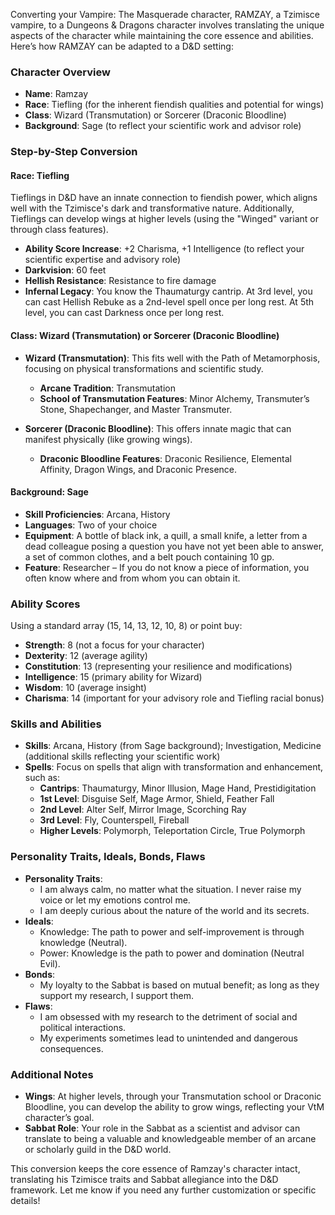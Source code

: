 Converting your Vampire: The Masquerade character, RAMZAY, a Tzimisce vampire, to a Dungeons & Dragons character involves translating the unique aspects of the character while maintaining the core essence and abilities. Here’s how RAMZAY can be adapted to a D&D setting:

### Character Overview
- **Name**: Ramzay
- **Race**: Tiefling (for the inherent fiendish qualities and potential for wings)
- **Class**: Wizard (Transmutation) or Sorcerer (Draconic Bloodline)
- **Background**: Sage (to reflect your scientific work and advisor role)

### Step-by-Step Conversion

#### Race: Tiefling
Tieflings in D&D have an innate connection to fiendish power, which aligns well with the Tzimisce's dark and transformative nature. Additionally, Tieflings can develop wings at higher levels (using the "Winged" variant or through class features).

- **Ability Score Increase**: +2 Charisma, +1 Intelligence (to reflect your scientific expertise and advisory role)
- **Darkvision**: 60 feet
- **Hellish Resistance**: Resistance to fire damage
- **Infernal Legacy**: You know the Thaumaturgy cantrip. At 3rd level, you can cast Hellish Rebuke as a 2nd-level spell once per long rest. At 5th level, you can cast Darkness once per long rest.

#### Class: Wizard (Transmutation) or Sorcerer (Draconic Bloodline)
- **Wizard (Transmutation)**: This fits well with the Path of Metamorphosis, focusing on physical transformations and scientific study.
  - **Arcane Tradition**: Transmutation
  - **School of Transmutation Features**: Minor Alchemy, Transmuter’s Stone, Shapechanger, and Master Transmuter.

- **Sorcerer (Draconic Bloodline)**: This offers innate magic that can manifest physically (like growing wings).
  - **Draconic Bloodline Features**: Draconic Resilience, Elemental Affinity, Dragon Wings, and Draconic Presence.

#### Background: Sage
- **Skill Proficiencies**: Arcana, History
- **Languages**: Two of your choice
- **Equipment**: A bottle of black ink, a quill, a small knife, a letter from a dead colleague posing a question you have not yet been able to answer, a set of common clothes, and a belt pouch containing 10 gp.
- **Feature**: Researcher – If you do not know a piece of information, you often know where and from whom you can obtain it.

### Ability Scores
Using a standard array (15, 14, 13, 12, 10, 8) or point buy:
- **Strength**: 8 (not a focus for your character)
- **Dexterity**: 12 (average agility)
- **Constitution**: 13 (representing your resilience and modifications)
- **Intelligence**: 15 (primary ability for Wizard)
- **Wisdom**: 10 (average insight)
- **Charisma**: 14 (important for your advisory role and Tiefling racial bonus)

### Skills and Abilities
- **Skills**: Arcana, History (from Sage background); Investigation, Medicine (additional skills reflecting your scientific work)
- **Spells**: Focus on spells that align with transformation and enhancement, such as:
  - **Cantrips**: Thaumaturgy, Minor Illusion, Mage Hand, Prestidigitation
  - **1st Level**: Disguise Self, Mage Armor, Shield, Feather Fall
  - **2nd Level**: Alter Self, Mirror Image, Scorching Ray
  - **3rd Level**: Fly, Counterspell, Fireball
  - **Higher Levels**: Polymorph, Teleportation Circle, True Polymorph

### Personality Traits, Ideals, Bonds, Flaws
- **Personality Traits**: 
  - I am always calm, no matter what the situation. I never raise my voice or let my emotions control me.
  - I am deeply curious about the nature of the world and its secrets.
- **Ideals**: 
  - Knowledge: The path to power and self-improvement is through knowledge (Neutral).
  - Power: Knowledge is the path to power and domination (Neutral Evil).
- **Bonds**: 
  - My loyalty to the Sabbat is based on mutual benefit; as long as they support my research, I support them.
- **Flaws**: 
  - I am obsessed with my research to the detriment of social and political interactions.
  - My experiments sometimes lead to unintended and dangerous consequences.

### Additional Notes
- **Wings**: At higher levels, through your Transmutation school or Draconic Bloodline, you can develop the ability to grow wings, reflecting your VtM character’s goal.
- **Sabbat Role**: Your role in the Sabbat as a scientist and advisor can translate to being a valuable and knowledgeable member of an arcane or scholarly guild in the D&D world.

This conversion keeps the core essence of Ramzay's character intact, translating his Tzimisce traits and Sabbat allegiance into the D&D framework. Let me know if you need any further customization or specific details!